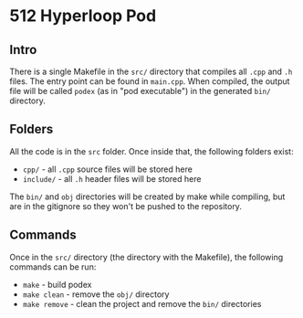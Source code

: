 # 512 Hyperloop Pod

## Intro
There is a single Makefile in the <code>src/</code> directory that compiles all <code>.cpp</code> and <code>.h</code> files. The entry point can be found in <code>main.cpp</code>. When compiled, the output file will be called <code>podex</code> (as in "pod executable") in the generated <code>bin/</code> directory.

## Folders
All the code is in the <code>src</code> folder. Once inside that, the following folders exist:

- <code>cpp/</code> - all <code>.cpp</code> source files will be stored here
- <code>include/</code> - all <code>.h</code> header files will be stored here

The <code>bin/</code> and <code>obj</code> directories will be created by make while compiling, but are in the gitignore so they won't be pushed to the repository.

## Commands
Once in the <code>src/</code> directory (the directory with the Makefile), the following commands can be run:

- <code>make</code> - build podex
- <code>make clean</code> - remove the <code>obj/</code> directory
- <code>make remove</code> - clean the project and remove the <code>bin/</code> directories
